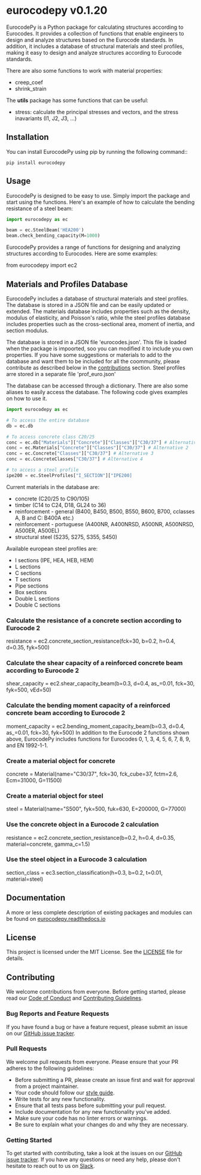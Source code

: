 # eurocodepy v0.1.20

EurocodePy is a Python package for calculating structures according to Eurocodes. It provides a collection of functions that enable engineers to design and analyze structures based on the Eurocode standards. In addition, it includes a database of structural materials and steel profiles, making it easy to design and analyze structures according to Eurocode standards.

There are also some functions to work with material properties:

* creep_coef
* shrink_strain

The **utils** package has some functions that can be useful:

* stress: calculate the principal stresses and vectors, and the stress inavariants (I1, J2, J3, ...)

## Installation

You can install EurocodePy using pip by running the following command::

```shell
pip install eurocodepy
```

## Usage

EurocodePy is designed to be easy to use. Simply import the package and start using the functions. Here's an example of how to calculate the bending resistance of a steel beam:

```python
import eurocodepy as ec

beam = ec.SteelBeam('HEA200')
beam.check_bending_capacity(M=1000)
```

EurocodePy provides a range of functions for designing and analyzing structures according to Eurocodes. Here are some examples:

from eurocodepy import ec2

## Materials and Profiles Database

EurocodePy includes a database of structural materials and steel profiles. The database is stored in a JSON file and can be easily updated or extended. The materials database includes properties such as the density, modulus of elasticity, and Poisson's ratio, while the steel profiles database includes properties such as the cross-sectional area, moment of inertia, and section modulus.

The database is stored in a JSON file 'eurocodes.json'. This file is loaded when the package is impoorted, soo you can modified it to include you own properties. If you have some suggestions or materials to add to the database and want them to be included for all the coommunity, please contribute as described below in the [contributions](#Contributing)
 section. Steel profiles arre stored in a separate file 'prof_euro.json'

The database can be accessed through a dictionary. There are also some aliases to easily access the database. The following code gives examples on how to use it.

```Python
import eurocodepy as ec

# To access the entire database
db = ec.db

# To access concrete class C20/25
conc = ec.db["Materials"]["Concrete"]["Classes"]["C30/37"] # Alternative 1
conc = ec.Materials["Concrete"]["Classes"]["C30/37"] # Alternative 2
conc = ec.Concrete["Classes"]["C30/37"] # Alternative 3
conc = ec.ConcreteClasses["C30/37"] # Alternative 4

# to access a steel profile
ipe200 = ec.SteelProfiles["I_SECTION"]["IPE200]
```

Current materials in the database are:

* concrete (C20/25 to C90/105)
* timber (C14 to C24, D18, GL24 to 36)
* reinforcement - general (B400, B450, B500, B550, B600, B700, cclasses A, B and C: B400A etc.)
* reinforcement - portuguese (A400NR, A400NRSD, A500NR, A500NRSD, A500ER, A500EL)
* structural steel (S235, S275, S355, S450)

Available european steel profiles are:

* I sections (IPE, HEA, HEB, HEM)
* L sections
* C sections
* T sections
* Pipe sections
* Box sections
* Double L sections
* Double C sections

### Calculate the resistance of a concrete section according to Eurocode 2

resistance = ec2.concrete_section_resistance(fck=30, b=0.2, h=0.4, d=0.35, fyk=500)

### Calculate the shear capacity of a reinforced concrete beam according to Eurocode 2

shear_capacity = ec2.shear_capacity_beam(b=0.3, d=0.4, as_=0.01, fck=30, fyk=500, vEd=50)

### Calculate the bending moment capacity of a reinforced concrete beam according to Eurocode 2

moment_capacity = ec2.bending_moment_capacity_beam(b=0.3, d=0.4, as_=0.01, fck=30, fyk=500)
In addition to the Eurocode 2 functions shown above, EurocodePy includes functions for Eurocodes 0, 1, 3, 4, 5, 6, 7, 8, 9, and EN 1992-1-1.

### Create a material object for concrete

concrete = Material(name="C30/37", fck=30, fck_cube=37, fctm=2.6, Ecm=31000, G=11500)

### Create a material object for steel

steel = Material(name="S500", fyk=500, fuk=630, E=200000, G=77000)

### Use the concrete object in a Eurocode 2 calculation

resistance = ec2.concrete_section_resistance(b=0.2, h=0.4, d=0.35, material=concrete, gamma_c=1.5)

### Use the steel object in a Eurocode 3 calculation

section_class = ec3.section_classification(h=0.3, b=0.2, t=0.01, material=steel)

## Documentation

A more or less complete description of existing packages and modules can be found on [eurocodepy.readthedocs.io](https://eurocodepy.readthedocs.io)

## License

This project is licensed under the MIT License. See the [LICENSE](LICENSE.md) file for details.


## Contributing

We welcome contributions from everyone. Before getting started, please read our [Code of Conduct](CODE_OF_CONDUCT.md) and [Contributing Guidelines](CONTRIBUTING.md).

### Bug Reports and Feature Requests

If you have found a bug or have a feature request, please submit an issue on our [GitHub issue tracker](https://github.com/pcachim/eurocodepy/issues). 

### Pull Requests

We welcome pull requests from everyone. Please ensure that your PR adheres to the following guidelines:

* Before submitting a PR, please create an issue first and wait for approval from a project maintainer.
* Your code should follow our [style guide](STYLE_GUIDE.md).
* Write tests for any new functionality.
* Ensure that all tests pass before submitting your pull request.
* Include documentation for any new functionality you've added.
* Make sure your code has no linter errors or warnings.
* Be sure to explain what your changes do and why they are necessary.

### Getting Started

To get started with contributing, take a look at the issues on our [GitHub issue tracker](https://github.com/pcachim/eurocodepy/issues). If you have any questions or need any help, please don't hesitate to reach out to us on [Slack](https://yourproject.slack.com).
